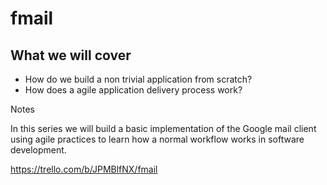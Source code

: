 # fmail

## What we will cover

* How do we build a non trivial application from scratch?
* How does a agile application delivery process work?

Notes

In this series we will build a basic implementation of the Google mail client
using agile practices to learn how a normal workflow works in software development.

https://trello.com/b/JPMBlfNX/fmail
